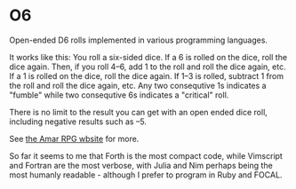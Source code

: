 # O6
Open-ended D6 rolls implemented in various programming languages.

It works like this: You roll a six-sided dice. If a 6 is rolled on the dice, roll the dice again. Then, if you roll 4–6, add 1 to the roll and roll the dice again, etc. If a 1 is rolled on the dice, roll the dice again. If 1–3 is rolled, subtract 1 from the roll and roll the dice again, etc. Any two consequtive 1s indicates a "fumble" while two consequtive 6s indicates a "critical" roll.

There is no limit to the result you can get with an open ended dice roll, including negative results such as –5.

See [the Amar RPG wbsite](http:d6gaming.org/index.php/The_Character#Open_Ended_Rolls) for more.

So far it seems to me that Forth is the most compact code, while Vimscript and Fortran are the most verbose, with Julia and Nim perhaps being the most humanly readable - although I prefer to program in Ruby and FOCAL.
